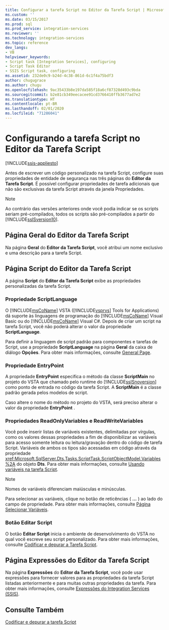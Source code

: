 ```yaml
---
title: Configurar a tarefa Script no Editor da Tarefa Script | Microsoft Docs
ms.custom: ''
ms.date: 03/15/2017
ms.prod: sql
ms.prod_service: integration-services
ms.reviewer: ''
ms.technology: integration-services
ms.topic: reference
dev_langs:
- VB
helpviewer_keywords:
- Script task [Integration Services], configuring
- Script Task Editor
- SSIS Script task, configuring
ms.assetid: 232de0c9-b24d-4c38-861d-6c1f4a75bdf3
author: chugugrace
ms.author: chugu
ms.openlocfilehash: 9ac35433b8e197da585f18a6cf87328d493c9bda
ms.sourcegitcommit: b2e81cb349eecacee91cd3766410ffb3677ad7e2
ms.translationtype: HT
ms.contentlocale: pt-BR
ms.lasthandoff: 02/01/2020
ms.locfileid: "71286041"
---
```

# <a name="configuring-the-script-task-in-the-script-task-editor"></a>Configurando a tarefa Script no Editor da Tarefa Script

[!INCLUDE[ssis-appliesto](../../../includes/ssis-appliesto-ssvrpluslinux-asdb-asdw-xxx.md)]


  Antes de escrever um código personalizado na tarefa Script, configure suas propriedades de entidade de segurança nas três páginas do **Editor da Tarefa Script**. É possível configurar propriedades de tarefa adicionais que não são exclusivas da tarefa Script através da janela Propriedades.  
  
> [!NOTE]  
>  Ao contrário das versões anteriores onde você podia indicar se os scripts seriam pré-compilados, todos os scripts são pré-compilados a partir do [!INCLUDE[ssISversion10](../../../includes/ssisversion10-md.md)].  
  
## <a name="general-page-of-the-script-task-editor"></a>Página Geral do Editor da Tarefa Script  
 Na página **Geral** do **Editor da Tarefa Script**, você atribui um nome exclusivo e uma descrição para a tarefa Script.  
  
## <a name="script-page-of-the-script-task-editor"></a>Página Script do Editor da Tarefa Script  
 A página **Script** do **Editor da Tarefa Script** exibe as propriedades personalizadas da tarefa Script.  
  
### <a name="scriptlanguage-property"></a>Propriedade ScriptLanguage  
 O [!INCLUDE[msCoName](../../../includes/msconame-md.md)] VSTA ([!INCLUDE[vsprvs](../../../includes/vsprvs-md.md)] Tools for Applications) dá suporte às linguagens de programação do [!INCLUDE[msCoName](../../../includes/msconame-md.md)] Visual Basic ou do [!INCLUDE[msCoName](../../../includes/msconame-md.md)] Visual C#. Depois de criar um script na tarefa Script, você não poderá alterar o valor da propriedade **ScriptLanguage**.  
  
 Para definir a linguagem de script padrão para componentes e tarefas de Script, use a propriedade **ScriptLanguage** na página **Geral** da caixa de diálogo **Opções**. Para obter mais informações, consulte [General Page](../../general-page-of-integration-services-designers-options.md).  
  
### <a name="entrypoint-property"></a>Propriedade EntryPoint  
 A propriedade **EntryPoint** especifica o método da classe **ScriptMain** no projeto do VSTA que chamado pelo runtime do [!INCLUDE[ssISnoversion](../../../includes/ssisnoversion-md.md)] como ponto de entrada no código da tarefa Script. A **ScriptMain** é a classe padrão gerada pelos modelos de script.  
  
 Caso altere o nome do método no projeto do VSTA, será preciso alterar o valor da propriedade **EntryPoint** .  
  
### <a name="readonlyvariables-and-readwritevariables-properties"></a>Propriedades ReadOnlyVariables e ReadWriteVariables  
 Você pode inserir listas de variáveis existentes, delimitadas por vírgulas, como os valores dessas propriedades a fim de disponibilizar as variáveis para acesso somente leitura ou leitura/gravação dentro do código de tarefa Script. Variáveis de ambos os tipos são acessadas em código através da propriedade <xref:Microsoft.SqlServer.Dts.Tasks.ScriptTask.ScriptObjectModel.Variables%2A> do objeto **Dts**. Para obter mais informações, consulte [Usando variáveis na tarefa Script](../../../integration-services/extending-packages-scripting/task/using-variables-in-the-script-task.md).  
  
> [!NOTE]  
>  Nomes de variáveis diferenciam maiúsculas e minúsculas.  
  
 Para selecionar as variáveis, clique no botão de reticências ( **...** ) ao lado do campo de propriedade. Para obter mais informações, consulte [Página Selecionar Variáveis](../../../integration-services/control-flow/select-variables-page.md).  
  
### <a name="edit-script-button"></a>Botão Editar Script  
 O botão **Editar Script** inicia o ambiente de desenvolvimento do VSTA no qual você escreve seu script personalizado. Para obter mais informações, consulte [Codificar e depurar a Tarefa Script](../../../integration-services/extending-packages-scripting/task/coding-and-debugging-the-script-task.md).  
  
## <a name="expressions-page-of-the-script-task-editor"></a>Página Expressões do Editor da Tarefa Script  
 Na página **Expressões** do **Editor da Tarefa Script**, você pode usar expressões para fornecer valores para as propriedades da tarefa Script listadas anteriormente e para muitas outras propriedades da tarefa. Para obter mais informações, consulte [Expressões do Integration Services &#40;SSIS&#41;](../../../integration-services/expressions/integration-services-ssis-expressions.md).  
  
## <a name="see-also"></a>Consulte Também  
 [Codificar e depurar a tarefa Script](../../../integration-services/extending-packages-scripting/task/coding-and-debugging-the-script-task.md)  
  
  

